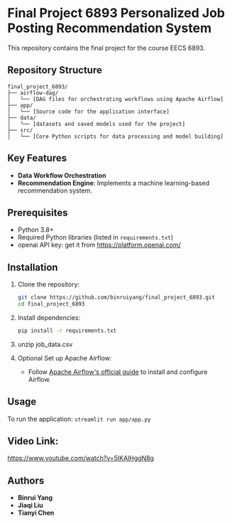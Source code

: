 # Final Project 6893 Personalized Job Posting Recommendation System

This repository contains the final project for the course EECS 6893. 

## Repository Structure

```
final_project_6893/
├── airflow-dag/
│   └── [DAG files for orchestrating workflows using Apache Airflow]
├── app/
│   └── [Source code for the application interface]
├── data/
│   └── [datasets and saved models used for the project]
├── src/
│   └── [Core Python scripts for data processing and model building]
```

## Key Features

- **Data Workflow Orchestration**
- **Recommendation Engine**: Implements a machine learning-based recommendation system.

## Prerequisites

- Python 3.8+
- Required Python libraries (listed in `requirements.txt`)
- openai API key: get it from https://platform.openai.com/
  
## Installation

1. Clone the repository:
   ```bash
   git clone https://github.com/binruiyang/final_project_6893.git
   cd final_project_6893
   ```

2. Install dependencies:
   ```bash
   pip install -r requirements.txt
   ```

3. unzip job_data.csv

4. Optional Set up Apache Airflow:
   - Follow [Apache Airflow's official guide](https://airflow.apache.org/docs/apache-airflow/stable/start.html) to install and configure Airflow.

## Usage

To run the application: 
```streamlit run app/app.py```

## Video Link: 
https://www.youtube.com/watch?v=5IKAlHggN8g



## Authors

- **Binrui Yang**
- **Jiaqi Liu**
- **Tianyi Chen**
